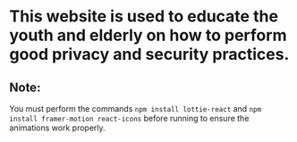 # This website is used to educate the youth and elderly on how to perform good privacy and security practices.

## Note: 

You must perform the commands `npm install lottie-react` and `npm install framer-motion react-icons` before running to ensure the animations work properly.